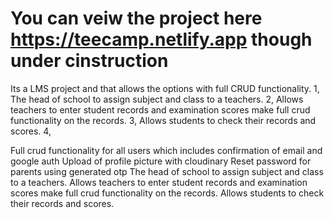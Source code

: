 # You can veiw the project here https://teecamp.netlify.app though under cinstruction

Its a LMS project and that allows the options with full CRUD functionality.
1, The head of school to assign subject and class to a teachers. 
2, Allows teachers to enter student records and examination scores make full crud functionality on the records.
3, Allows students to check their records and scores.
4, 


Full crud functionality for all users which includes confirmation of email and google auth
Upload of profile picture with cloudinary
Reset password for parents using generated otp
The head of school to assign subject and class to a teachers. 
Allows teachers to enter student records and examination scores make full crud functionality on the records.
Allows students to check their records and scores.